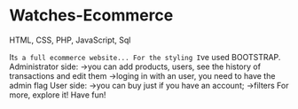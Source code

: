 # Watches-Ecommerce
HTML, CSS, PHP, JavaScript, Sql

It`s a full ecommerce website... For the styling I`ve used BOOTSTRAP.
Administrator side:
  ->you can add products, users, see the history of transactions and edit them
  ->loging in with an user, you need to have the admin flag
User side:
  ->you can buy just if you have an account;
  ->filters
 For more, explore it!
 Have fun!

